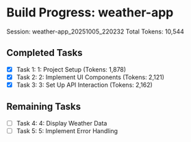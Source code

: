 # Build Progress: weather-app
Session: weather-app_20251005_220232
Total Tokens: 10,544

## Completed Tasks
- [x] Task 1: 1: Project Setup (Tokens: 1,878)
- [x] Task 2: 2: Implement UI Components (Tokens: 2,121)
- [x] Task 3: 3: Set Up API Interaction (Tokens: 2,162)

## Remaining Tasks
- [ ] Task 4: 4: Display Weather Data
- [ ] Task 5: 5: Implement Error Handling
